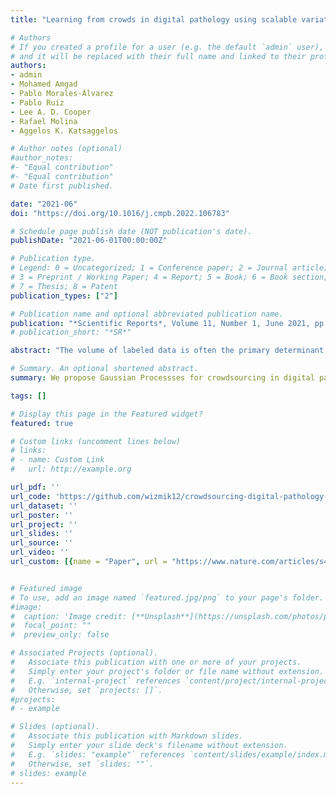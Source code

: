```yaml
---
title: "Learning from crowds in digital pathology using scalable variational Gaussian processes"

# Authors
# If you created a profile for a user (e.g. the default `admin` user), write the username (folder name) here 
# and it will be replaced with their full name and linked to their profile.
authors:
- admin
- Mohamed Amgad
- Pablo Morales-Álvarez
- Pablo Ruiz
- Lee A. D. Cooper
- Rafael Molina
- Aggelos K. Katsaggelos

# Author notes (optional)
#author_notes:
#- "Equal contribution"
#- "Equal contribution"
# Date first published.

date: "2021-06"
doi: "https://doi.org/10.1016/j.cmpb.2022.106783"

# Schedule page publish date (NOT publication's date).
publishDate: "2021-06-01T00:00:00Z"

# Publication type.
# Legend: 0 = Uncategorized; 1 = Conference paper; 2 = Journal article;
# 3 = Preprint / Working Paper; 4 = Report; 5 = Book; 6 = Book section;
# 7 = Thesis; 8 = Patent
publication_types: ["2"]

# Publication name and optional abbreviated publication name.
publication: "*Scientific Reports*, Volume 11, Number 1, June 2021, pp. 1-9"
# publication_short: "*SR*"

abstract: "The volume of labeled data is often the primary determinant of success in developing machine learning algorithms. This has increased interest in methods for leveraging crowds to scale data labeling efforts, and methods to learn from noisy crowd-sourced labels. The need to scale labeling is acute but particularly challenging in medical applications like pathology, due to the expertise required to generate quality labels and the limited availability of qualified experts. In this paper we investigate the application of Scalable Variational Gaussian Processes for Crowdsourcing (SVGPCR) in digital pathology. We compare SVGPCR with other crowdsourcing methods using a large multi-rater dataset where pathologists, pathology residents, and medical students annotated tissue regions breast cancer. Our study shows that SVGPCR is competitive with equivalent methods trained using gold-standard pathologist generated labels, and that SVGPCR meets or exceeds the performance of other crowdsourcing methods based on deep learning. We also show how SVGPCR can effectively learn the class-conditional reliabilities of individual annotators and demonstrate that Gaussian-process classifiers have comparable performance to similar deep learning methods. These results suggest that SVGPCR can meaningfully engage non-experts in pathology labeling tasks, and that the class-conditional reliabilities estimated by SVGPCR may assist in matching annotators to tasks where they perform well."

# Summary. An optional shortened abstract.
summary: We propose Gaussian Processses for crowdsourcing in digital pathology.

tags: []

# Display this page in the Featured widget?
featured: true

# Custom links (uncomment lines below)
# links:
# - name: Custom Link
#   url: http://example.org

url_pdf: ''
url_code: 'https://github.com/wizmik12/crowdsourcing-digital-pathology-GPs'
url_dataset: ''
url_poster: ''
url_project: ''
url_slides: ''
url_source: ''
url_video: ''
url_custom: [{name = "Paper", url = "https://www.nature.com/articles/s41598-021-90821-3"}]


# Featured image
# To use, add an image named `featured.jpg/png` to your page's folder. 
#image:
#  caption: 'Image credit: [**Unsplash**](https://unsplash.com/photos/pLCdAaMFLTE)'
#  focal_point: ""
#  preview_only: false

# Associated Projects (optional).
#   Associate this publication with one or more of your projects.
#   Simply enter your project's folder or file name without extension.
#   E.g. `internal-project` references `content/project/internal-project/index.md`.
#   Otherwise, set `projects: []`.
#projects:
# - example

# Slides (optional).
#   Associate this publication with Markdown slides.
#   Simply enter your slide deck's filename without extension.
#   E.g. `slides: "example"` references `content/slides/example/index.md`.
#   Otherwise, set `slides: ""`.
# slides: example
---
```

